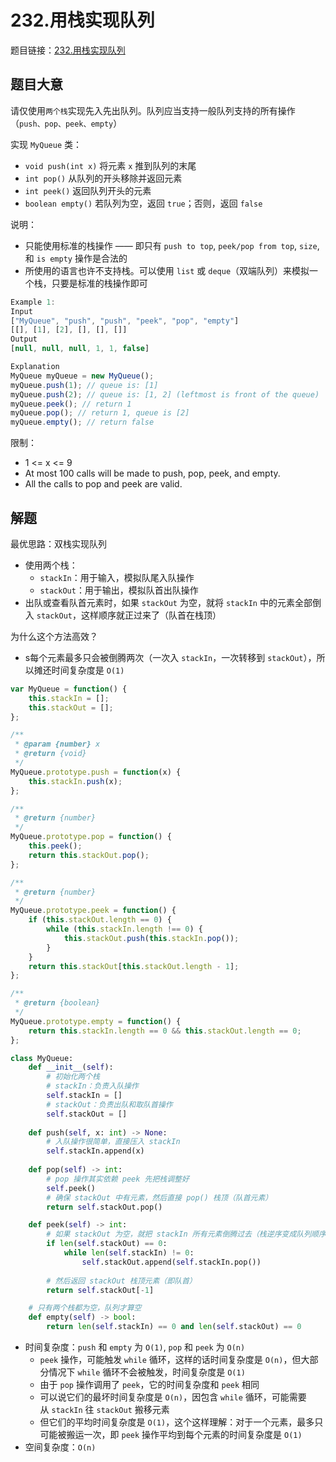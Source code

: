 # 232.用栈实现队列

题目链接：[232.用栈实现队列](https://leetcode.cn/problems/implement-queue-using-stacks/)

## 题目大意

请仅使用`两个栈`实现先入先出队列。队列应当支持一般队列支持的所有操作（`push、pop、peek、empty`）

实现 `MyQueue` 类：
- `void push(int x)` 将元素 `x` 推到队列的末尾
- `int pop()` 从队列的开头移除并返回元素
- `int peek()` 返回队列开头的元素
- `boolean empty()` 若队列为空，返回 `true`；否则，返回 `false`

说明：
- 只能使用标准的栈操作 —— 即只有 `push to top`, `peek/pop from top`, `size`, 和 `is empty` 操作是合法的
- 所使用的语言也许不支持栈。可以使用 `list` 或 `deque`（双端队列）来模拟一个栈，只要是标准的栈操作即可

```js
Example 1:
Input
["MyQueue", "push", "push", "peek", "pop", "empty"]
[[], [1], [2], [], [], []]
Output
[null, null, null, 1, 1, false]

Explanation
MyQueue myQueue = new MyQueue();
myQueue.push(1); // queue is: [1]
myQueue.push(2); // queue is: [1, 2] (leftmost is front of the queue)
myQueue.peek(); // return 1
myQueue.pop(); // return 1, queue is [2]
myQueue.empty(); // return false
```

限制：
- 1 <= x <= 9
- At most 100 calls will be made to push, pop, peek, and empty.
- All the calls to pop and peek are valid.

## 解题

最优思路：双栈实现队列
- 使用两个栈：
  - `stackIn`：用于输入，模拟队尾入队操作
  - `stackOut`：用于输出，模拟队首出队操作
- 出队或查看队首元素时，如果 `stackOut` 为空，就将 `stackIn` 中的元素全部倒入 `stackOut`，这样顺序就正过来了（队首在栈顶）

为什么这个方法高效？
- s每个元素最多只会被倒腾两次（一次入 `stackIn`，一次转移到 `stackOut`），所以摊还时间复杂度是 `O(1)`

```js
var MyQueue = function() {
    this.stackIn = [];
    this.stackOut = [];
};

/** 
 * @param {number} x
 * @return {void}
 */
MyQueue.prototype.push = function(x) {
    this.stackIn.push(x);
};

/**
 * @return {number}
 */
MyQueue.prototype.pop = function() {
    this.peek();
    return this.stackOut.pop();
};

/**
 * @return {number}
 */
MyQueue.prototype.peek = function() {
    if (this.stackOut.length == 0) {
        while (this.stackIn.length !== 0) {
            this.stackOut.push(this.stackIn.pop());
        }
    }
    return this.stackOut[this.stackOut.length - 1];
};

/**
 * @return {boolean}
 */
MyQueue.prototype.empty = function() {
    return this.stackIn.length == 0 && this.stackOut.length == 0;
};
```
```python
class MyQueue:
    def __init__(self):
        # 初始化两个栈
        # stackIn：负责入队操作
        self.stackIn = []
        # stackOut：负责出队和取队首操作
        self.stackOut = []
        
    def push(self, x: int) -> None:
        # 入队操作很简单，直接压入 stackIn
        self.stackIn.append(x)
        
    def pop(self) -> int:
        # pop 操作其实依赖 peek 先把栈调整好
        self.peek()
        # 确保 stackOut 中有元素，然后直接 pop() 栈顶（队首元素）
        return self.stackOut.pop()

    def peek(self) -> int:
        # 如果 stackOut 为空，就把 stackIn 所有元素倒腾过去（栈逆序变成队列顺序）
        if len(self.stackOut) == 0:
            while len(self.stackIn) != 0:
                self.stackOut.append(self.stackIn.pop())
        
        # 然后返回 stackOut 栈顶元素（即队首）
        return self.stackOut[-1]

    # 只有两个栈都为空，队列才算空
    def empty(self) -> bool:
        return len(self.stackIn) == 0 and len(self.stackOut) == 0
```

- 时间复杂度：`push` 和 `empty` 为 `O(1)`, `pop` 和 `peek` 为 `O(n)`
  - `peek` 操作，可能触发 `while` 循环，这样的话时间复杂度是 `O(n)`，但大部分情况下 `while` 循环不会被触发，时间复杂度是 `O(1)`
  - 由于 `pop` 操作调用了 `peek`，它的时间复杂度和 `peek` 相同
  - 可以说它们的最坏时间复杂度是 `O(n)`，因包含 `while` 循环，可能需要从 `stackIn` 往 `stackOut` 搬移元素
  - 但它们的平均时间复杂度是 `O(1)`，这个这样理解：对于一个元素，最多只可能被搬运一次，即 `peek` 操作平均到每个元素的时间复杂度是 `O(1)`
- 空间复杂度：`O(n)`